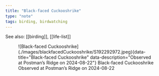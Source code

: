 ```yaml
---
title: "Black-faced Cuckooshrike"
type: "note"
tags: birding, birdwatching
---
```


See also: [[birding]], [[life-list]]


<figure markdown id="1">
  ![Black-faced Cuckooshrike](./images/blackfacedCuckooshrike/S192292972.jpeg){data-title="Black-faced Cuckooshrike" data-description="Observed at Postman’s Ridge on 2024-08-22"}
  <caption>Black-faced Cuckooshrike<br />Observed at Postman’s Ridge on 2024-08-22</caption>
</figure>

